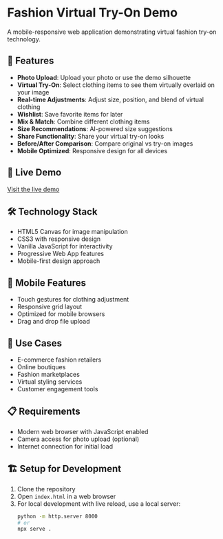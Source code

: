 # Fashion Virtual Try-On Demo

A mobile-responsive web application demonstrating virtual fashion try-on technology.

## 🌟 Features

- **Photo Upload**: Upload your photo or use the demo silhouette
- **Virtual Try-On**: Select clothing items to see them virtually overlaid on your image
- **Real-time Adjustments**: Adjust size, position, and blend of virtual clothing
- **Wishlist**: Save favorite items for later
- **Mix & Match**: Combine different clothing items
- **Size Recommendations**: AI-powered size suggestions
- **Share Functionality**: Share your virtual try-on looks
- **Before/After Comparison**: Compare original vs try-on images
- **Mobile Optimized**: Responsive design for all devices

## 🚀 Live Demo

[Visit the live demo](https://yourusername.github.io/fashion-virtual-tryon)

## 🛠️ Technology Stack

- HTML5 Canvas for image manipulation
- CSS3 with responsive design
- Vanilla JavaScript for interactivity
- Progressive Web App features
- Mobile-first design approach

## 📱 Mobile Features

- Touch gestures for clothing adjustment
- Responsive grid layout
- Optimized for mobile browsers
- Drag and drop file upload

## 🎯 Use Cases

- E-commerce fashion retailers
- Online boutiques
- Fashion marketplaces
- Virtual styling services
- Customer engagement tools

## 📋 Requirements

- Modern web browser with JavaScript enabled
- Camera access for photo upload (optional)
- Internet connection for initial load

## 🏗️ Setup for Development

1. Clone the repository
2. Open `index.html` in a web browser
3. For local development with live reload, use a local server:
   ```bash
   python -m http.server 8000
   # or
   npx serve .
